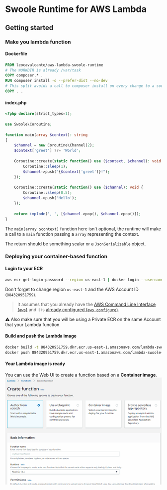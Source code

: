 # Swoole Runtime for AWS Lambda

## Getting started

### Make you lambda function

#### Dockerfile
```Dockerfile
FROM leocavalcante/aws-lambda-swoole-runtime
# The WORKDIR is already /var/task
COPY composer.* .
RUN composer install -o --prefer-dist --no-dev
# This split avoids a call to composer install on every change to a source-code file
COPY . .
```

#### index.php
```php
<?php declare(strict_types=1);

use Swoole\Coroutine;

function main(array $context): string
{
    $channel = new Coroutine\Channel(2);
    $context['greet'] ??= 'World';

    Coroutine::create(static function() use ($context, $channel): void {
        Coroutine::sleep(1);
        $channel->push("{$context['greet']}!");
    });

    Coroutine::create(static function() use ($channel): void {
        Coroutine::sleep(0.5);
        $channel->push('Hello');
    });

    return implode(', ', [$channel->pop(), $channel->pop()]);
}
```
The `main(array $context)` function here isn't optional, the runtime will make a call to a `main` function passing a `array` representing the context.

The return should be something scalar or a `JsonSerializable` object.

### Deploying your container-based function

#### Login to your ECR
```bash
aws ecr get-login-password --region us-east-1 | docker login --username AWS --password-stdin 884320951759.dkr.ecr.us-east-1.amazonaws.com
```
Don't forget to change region `us-east-1` and the AWS Account ID (`884320951759`).

> It assumes that you already have the [AWS Command Line Interface (`aws`)](https://aws.amazon.com/cli/) and it is [already configured (`aws configure`)](https://docs.aws.amazon.com/cli/latest/userguide/cli-configure-quickstart.html).

⚠️ Also make sure that you will be using a Private ECR on the same Account that your Lambda function.

#### Build and push the Lambda image
```bash
docker build -t 884320951759.dkr.ecr.us-east-1.amazonaws.com/lambda-swoole-runtime-example .
docker push 884320951759.dkr.ecr.us-east-1.amazonaws.com/lambda-swoole-runtime-example
```

#### Your Lambda image is ready
You can use the Web UI to create a function based on a **Container image**.
![Create function screenshot](create-function-screenshot.gif)

